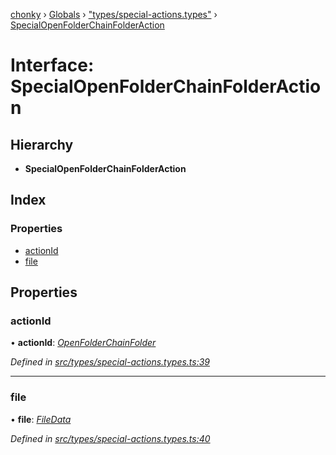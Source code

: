 [chonky](../README.md) › [Globals](../globals.md) › ["types/special-actions.types"](../modules/_types_special_actions_types_.md) › [SpecialOpenFolderChainFolderAction](_types_special_actions_types_.specialopenfolderchainfolderaction.md)

# Interface: SpecialOpenFolderChainFolderAction

## Hierarchy

* **SpecialOpenFolderChainFolderAction**

## Index

### Properties

* [actionId](_types_special_actions_types_.specialopenfolderchainfolderaction.md#actionid)
* [file](_types_special_actions_types_.specialopenfolderchainfolderaction.md#file)

## Properties

###  actionId

• **actionId**: *[OpenFolderChainFolder](../enums/_types_special_actions_types_.specialaction.md#openfolderchainfolder)*

*Defined in [src/types/special-actions.types.ts:39](https://github.com/TimboKZ/Chonky/blob/bceb265/src/types/special-actions.types.ts#L39)*

___

###  file

• **file**: *[FileData](_types_files_types_.filedata.md)*

*Defined in [src/types/special-actions.types.ts:40](https://github.com/TimboKZ/Chonky/blob/bceb265/src/types/special-actions.types.ts#L40)*
